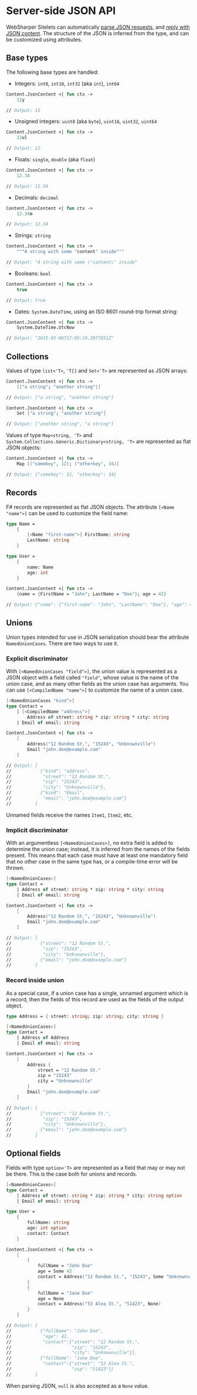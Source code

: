 # Server-side JSON API

WebSharper Sitelets can automatically [parse JSON requests](Sitelets.md#json-request), and [reply with JSON content](Sitelets.md#json-response). The structure of the JSON is inferred from the type, and can be customized using attributes.

## Base types

The following base types are handled:

* Integers: `int8`, `int16`, `int32` (aka `int`), `int64`

```fsharp
Content.JsonContent <| fun ctx ->
    12y

// Output: 12
```

* Unsigned integers: `uint8` (aka `byte`), `uint16`, `uint32`, `uint64`

```fsharp
Content.JsonContent <| fun ctx ->
    12ul

// Output: 12
```

* Floats: `single`, `double` (aka `float`)

```fsharp
Content.JsonContent <| fun ctx ->
    12.34

// Output: 12.34
```

* Decimals: `decimal`

```fsharp
Content.JsonContent <| fun ctx ->
    12.34m

// Output: 12.34
```

* Strings: `string`

```fsharp
Content.JsonContent <| fun ctx ->
    """A string with some "content" inside"""

// Output: "A string with some \"content\" inside"
```

* Booleans: `bool`

```fsharp
Content.JsonContent <| fun ctx ->
    true

// Output: true
```

* Dates: `System.DateTime`, using an ISO 8601 round-trip format string:

```fsharp
Content.JsonContent <| fun ctx ->
    System.DateTime.UtcNow

// Output: "2015-03-06T17:05:19.2077851Z"
```

## Collections

Values of type `list<'T>`, `'T[]` and `Set<'T>` are represented as JSON arrays:

```fsharp
Content.JsonContent <| fun ctx ->
    [|"a string"; "another string"|]

// Output: ["a string", "another string"]

Content.JsonContent <| fun ctx ->
    Set ["a string"; "another string"]

// Output: ["another string", "a string"]
```

Values of type `Map<string, 'T>` and `System.Collections.Generic.Dictionary<string, 'T>` are represented as flat JSON objects:

```fsharp
Content.JsonContent <| fun ctx ->
    Map [("somekey", 12); ("otherkey", 34)]

// Output: {"somekey": 12, "otherkey": 34}
```

## Records

F# records are represented as flat JSON objects. The attribute `[<Name "name">]` can be used to customize the field name:

```fsharp
type Name =
    {
        [<Name "first-name">] FirstName: string
        LastName: string
    }

type User =
    {
        name: Name
        age: int
    }

Content.JsonContent <| fun ctx ->
    {name = {FirstName = "John"; LastName = "Doe"}; age = 42}

// Output: {"name": {"first-name": "John", "LastName": "Doe"}, "age": 42}
```

## Unions

Union types intended for use in JSON serialization should bear the attribute `NamedUnionCases`. There are two ways to use it.

### Explicit discriminator

With `[<NamedUnionCases "field">]`, the union value is represented as a JSON object with a field called `"field"`, whose value is the name of the union case, and as many other fields as the union case has arguments. You can use `[<CompiledName "name">]` to customize the name of a union case.

```fsharp
[<NamedUnionCases "kind">]
type Contact =
    | [<CompiledName "address">]
        Address of street: string * zip: string * city: string
    | Email of email: string

Content.JsonContent <| fun ctx ->
    [
        Address("12 Random St.", "15243", "Unknownville")
        Email "john.doe@example.com"
    ]

// Output: [
//           {"kind": "address",
//            "street": "12 Random St.",
//            "zip": "15243",
//            "city": "Unknownville"},
//           {"kind": "Email",
//            "email": "john.doe@example.com"}
//         ]
```

Unnamed fields receive the names `Item1`, `Item2`, etc.

### Implicit discriminator

With an argumentless `[<NamedUnionCases>]`, no extra field is added to determine the union case; instead, it is inferred from the names of the fields present. This means that each case must have at least one mandatory field that no other case in the same type has, or a compile-time error will be thrown.

```fsharp
[<NamedUnionCases>]
type Contact =
    | Address of street: string * zip: string * city: string
    | Email of email: string

Content.JsonContent <| fun ctx ->
    [
        Address("12 Random St.", "15243", "Unknownville")
        Email "john.doe@example.com"
    ]

// Output: [
//           {"street": "12 Random St.",
//            "zip": "15243",
//            "city": "Unknownville"},
//           {"email": "john.doe@example.com"}
//         ]
```

### Record inside union

As a special case, if a union case has a single, unnamed argument which is a record, then the fields of this record are used as the fields of the output object.

```fsharp
type Address = { street: string; zip: string; city: string }

[<NamedUnionCases>]
type Contact =
    | Address of Address
    | Email of email: string

Content.JsonContent <| fun ctx ->
    [
        Address {
            street = "12 Random St."
            zip = "15243"
            city = "Unknownville"
        }
        Email "john.doe@example.com"
    ]

// Output: [
//           {"street": "12 Random St.",
//            "zip": "15243",
//            "city": "Unknownville"},
//           {"email": "john.doe@example.com"}
//         ]
```

## Optional fields

Fields with type `option<'T>` are represented as a field that may or may not be there. This is the case both for unions and records.

```fsharp
[<NamedUnionCases>]
type Contact =
    | Address of street: string * zip: string * city: string option
    | Email of email: string

type User =
    {
        fullName: string
        age: int option
        contact: Contact
    }

Content.JsonContent <| fun ctx ->
    [
        {
            fullName = "John Doe"
            age = Some 42
            contact = Address("12 Random St.", "15243", Some "Unknownville")
        }
        {
            fullName = "Jane Doe"
            age = None
            contact = Address("53 Alea St.", "51423", None)
        }
    ]

// Output: [
//           {"fullName": "John Doe",
//            "age": 42,
//            "contact":{"street": "12 Random St.",
//                       "zip": "15243",
//                       "city": "Unknownville"}},
//           {"fullName": "Jane Doe",
//            "contact":{"street": "53 Alea St.",
//                       "zip": "51423"}}
//         ]
```

When parsing JSON, `null` is also accepted as a `None` value.